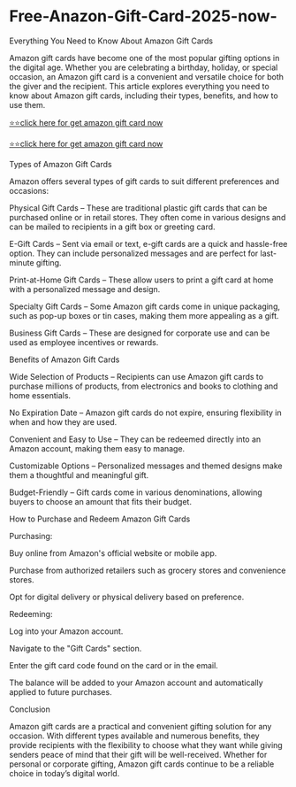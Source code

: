 # Free-Anazon-Gift-Card-2025-now-



Everything You Need to Know About Amazon Gift Cards

Amazon gift cards have become one of the most popular gifting options in the digital age. Whether you are celebrating a birthday, holiday, or special occasion, an Amazon gift card is a convenient and versatile choice for both the giver and the recipient. This article explores everything you need to know about Amazon gift cards, including their types, benefits, and how to use them.

[⭐⭐click here for get amazon gift card now](https://rebel.offerswin.com/agc/)

[⭐⭐click here for get amazon gift card now](https://rebel.offerswin.com/agc/)

Types of Amazon Gift Cards

Amazon offers several types of gift cards to suit different preferences and occasions:

Physical Gift Cards – These are traditional plastic gift cards that can be purchased online or in retail stores. They often come in various designs and can be mailed to recipients in a gift box or greeting card.

E-Gift Cards – Sent via email or text, e-gift cards are a quick and hassle-free option. They can include personalized messages and are perfect for last-minute gifting.

Print-at-Home Gift Cards – These allow users to print a gift card at home with a personalized message and design.

Specialty Gift Cards – Some Amazon gift cards come in unique packaging, such as pop-up boxes or tin cases, making them more appealing as a gift.

Business Gift Cards – These are designed for corporate use and can be used as employee incentives or rewards.

Benefits of Amazon Gift Cards

Wide Selection of Products – Recipients can use Amazon gift cards to purchase millions of products, from electronics and books to clothing and home essentials.

No Expiration Date – Amazon gift cards do not expire, ensuring flexibility in when and how they are used.

Convenient and Easy to Use – They can be redeemed directly into an Amazon account, making them easy to manage.

Customizable Options – Personalized messages and themed designs make them a thoughtful and meaningful gift.

Budget-Friendly – Gift cards come in various denominations, allowing buyers to choose an amount that fits their budget.

How to Purchase and Redeem Amazon Gift Cards

Purchasing:

Buy online from Amazon's official website or mobile app.

Purchase from authorized retailers such as grocery stores and convenience stores.

Opt for digital delivery or physical delivery based on preference.

Redeeming:

Log into your Amazon account.

Navigate to the "Gift Cards" section.

Enter the gift card code found on the card or in the email.

The balance will be added to your Amazon account and automatically applied to future purchases.

Conclusion

Amazon gift cards are a practical and convenient gifting solution for any occasion. With different types available and numerous benefits, they provide recipients with the flexibility to choose what they want while giving senders peace of mind that their gift will be well-received. Whether for personal or corporate gifting, Amazon gift cards continue to be a reliable choice in today’s digital world.

